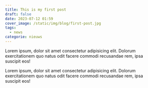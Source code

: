 ```yaml
---
title: This is my first post
draft: false
date: 2023-07-12 01:59
cover_image: /static/img/blog/first-post.jpg
tags:
  - news
categorie: nieuws
---
```

Lorem ipsum, dolor sit amet consectetur adipisicing elit. Dolorum exercitationem quo natus odit facere commodi recusandae rem, ipsa suscipit eos!

Lorem ipsum, dolor sit amet consectetur adipisicing elit. Dolorum exercitationem quo natus odit facere commodi recusandae rem, ipsa suscipit eos!